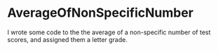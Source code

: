 # AverageOfNonSpecificNumber
I wrote some code to the the average  of a non-specific number of test scores, and assigned them a letter grade. 
